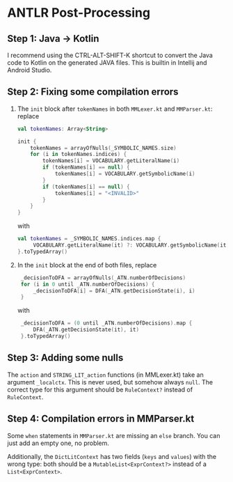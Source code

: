# ANTLR Post-Processing

## Step 1: Java -> Kotlin
I recommend using the CTRL-ALT-SHIFT-K shortcut to convert the Java code to Kotlin on the generated JAVA files.
This is builtin in Intellij and Android Studio.

## Step 2: Fixing some compilation errors
1. The `init` block after `tokenNames` in both `MMLexer.kt` and `MMParser.kt`: replace
   ```kt
   val tokenNames: Array<String>

   init {
       tokenNames = arrayOfNulls(_SYMBOLIC_NAMES.size)
       for (i in tokenNames.indices) {
           tokenNames[i] = VOCABULARY.getLiteralName(i)
           if (tokenNames[i] == null) {
               tokenNames[i] = VOCABULARY.getSymbolicName(i)
           }
           if (tokenNames[i] == null) {
               tokenNames[i] = "<INVALID>"
           }
       }
   }
   ```
   with
   ```kt
   val tokenNames = _SYMBOLIC_NAMES.indices.map {
        VOCABULARY.getLiteralName(it) ?: VOCABULARY.getSymbolicName(it) ?: "<INVALID>"
   }.toTypedArray()
   ```
   
2. In the `init` block at the end of both files, replace
   ```kt
    _decisionToDFA = arrayOfNulls(_ATN.numberOfDecisions)
    for (i in 0 until _ATN.numberOfDecisions) {
        _decisionToDFA[i] = DFA(_ATN.getDecisionState(i), i)
    }
   ```
   with
   ```kt
    _decisionToDFA = (0 until _ATN.numberOfDecisions).map {
        DFA(_ATN.getDecisionState(it), it)
    }.toTypedArray()
   ```

## Step 3: Adding some nulls
The `action` and `STRING_LIT_action` functions (in MMLexer.kt) take an argument `_localctx`. 
This is never used, but somehow always `null`. 
The correct type for this argument should be `RuleContext?` instead of `RuleContext`.

## Step 4: Compilation errors in MMParser.kt
Some `when` statements in `MMParser.kt` are missing an `else` branch.
You can just add an empty one, no problem.

Additionally, the `DictLitContext` has two fields (`keys` and `values`) with the wrong type: both should be a `MutableList<ExprContext?>` instead of a `List<ExprContext>`.